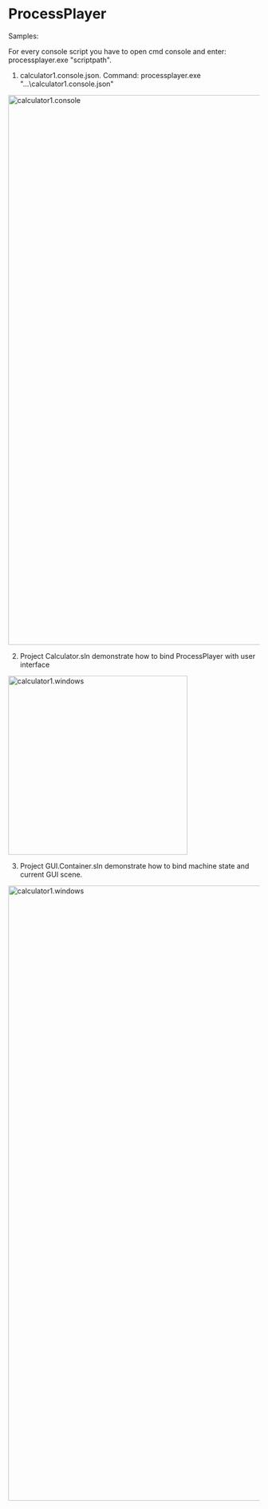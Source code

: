 # ProcessPlayer

Samples:

For every console script you have to open cmd console and enter: processplayer.exe "scriptpath".

1. calculator1.console.json. Command: processplayer.exe "...\calculator1.console.json"

<img width="1103" alt="calculator1.console" src="https://raw.githubusercontent.com/series6147/ProcessPlayer-state-machine/master/ProcessPlayer/Samples/Images/calculator1.console.png?_sm_au_=iFVtJFst464W6P2r">

2. Project Calculator.sln demonstrate how to bind ProcessPlayer with user interface

<img width="359" alt="calculator1.windows" src="https://raw.githubusercontent.com/series6147/ProcessPlayer-state-machine/master/ProcessPlayer/Samples/Images/calculator1.windows.png?_sm_au_=iFVtJFst464W6P2r">

3. Project GUI.Container.sln demonstrate how to bind machine state and current GUI scene.

<img width="1234" alt="calculator1.windows" src="https://raw.githubusercontent.com/series6147/ProcessPlayer-state-machine/master/ProcessPlayer/Samples/Images/guiContainer.windows.png?_sm_au_=iFVtJFst464W6P2r">

